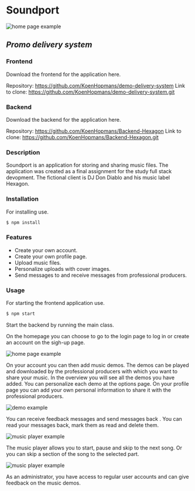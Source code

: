 # __Soundport__
![home page example](https://github.com/KoenHopmans/demo-delivery-system/raw/main/src/images/headphone-logo.png)

## _Promo delivery system_

### Frontend
Download the frontend for the application here.

Repository: https://github.com/KoenHopmans/demo-delivery-system
Link to clone: https://github.com/KoenHopmans/demo-delivery-system.git

### Backend
Download the backend for the application here.

Repository: https://github.com/KoenHopmans/Backend-Hexagon
Link to clone: https://github.com/KoenHopmans/Backend-Hexagon.git

### Description
Soundport is an application for storing and sharing music files.
The application was created as a final assignment for the study full stack devopment.
The fictional client is DJ Don Diablo and his music label Hexagon.

### Installation
For installing use.
```bash
$ npm install
```

### Features
- Create your own account.
- Create your own profile page.
- Upload music files.
- Personalize uploads with cover images.
- Send messages to and receive messages from professional producers.

### Usage
For starting the frontend application use.
```bash
$ npm start
```
Start the backend by running the main class.

On the homepage you can choose to go to the login page to log in or create an account on the sigh-up page.

![home page example](https://github.com/KoenHopmans/demo-delivery-system/raw/main/src/images/capture-home.gif)

On your account you can then add music demos.
The demos can be played and downloaded by the professional producers with which you want to share your music.
In the overview you will see all the demos you have added. You can personalize each demo at the options page. On your profile page you can add your own personal information to share it with the professional producers.

![demo example](https://github.com/KoenHopmans/demo-delivery-system/raw/main/src/images/capture-demo.gif)

You can receive feedback messages and send messages back . You can read your messages back, mark them as
read and delete them.

![music player example](https://github.com/KoenHopmans/demo-delivery-system/raw/main/src/images/capture-messages.gif)

The music player allows you to start, pause and skip to the next song. Or you can skip a section of the
song to the selected part.

![music player example](https://github.com/KoenHopmans/demo-delivery-system/raw/main/src/images/capture-music-player.gif)

As an administrator, you have access to regular user accounts and can give feedback on the music demos.

